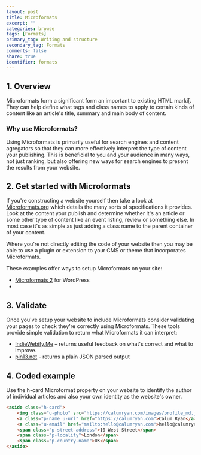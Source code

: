 ```yaml
---
layout: post
title: Microformats
excerpt: ""
categories: browse
tags: [Formats]
primary_tag: Writing and structure
secondary_tag: Formats
comments: false
share: true
identifier: formats
---
```

## 1. Overview
Microformats form a significant form an important to existing HTML marki[. They can help define what tags and class names to apply to certain kinds of content like an article's title, summary and main body of content.

### Why use Microformats?
Using Microformats is primarily useful for search engines and content agregators so that they can more effectively interpret the type of content your publishing. This is beneficial to you and your audience in many ways, not just ranking, but also offering new ways for search engines to present the results from your website.

## 2. Get started with Microformats
If you're constructing a website yourself then take a look at [Microformats.org](http://microformats.org/wiki/Main_Page) which details the many sorts of specifications it provides. Look at the content your publish and determine whether it's an article or some other type of content like an event listing, review or something else. In most case it's as simple as just adding a class name to the parent container of your content.

Where you're not directly editing the code of your website then you may be able to use a plugin or extension to your CMS or theme that incorporates Microformats.

These examples offer ways to setup Microformats on your site:
- [Microformats 2](https://wordpress.org/plugins/wp-uf2/) for WordPress
- 

## 3. Validate
Once you've setup your website to include Microformats consider validating your pages to check they're correctly using Microformats. These tools provide simple validation to return what Microformats it can interpret:

- [IndieWebify.Me](https://indiewebify.me/) – returns useful feedback on what's correct and what to improve.
- [pin13.net](http://pin13.net/) - returns a plain JSON parsed output

## 4. Coded example
Use the h-card Microformat property on your website to identify the author of individual articles and also your own identity as the website's owner. 

```html
<aside class="h-card">
    <img class="u-photo" src="https://calumryan.com/images/profile_md.jpg" alt="photo of Calum Ryan" />
    <a class="p-name u-url" href="https://calumryan.com">Calum Ryan</a>
    <a class="u-email" href="mailto:hello@calumryan.com">hello@calumryan.com</a>
    <span class="p-street-address">10 West Street</span>
    <span class="p-locality">London</span>
    <span class="p-country-name">UK</span>
</aside>
```